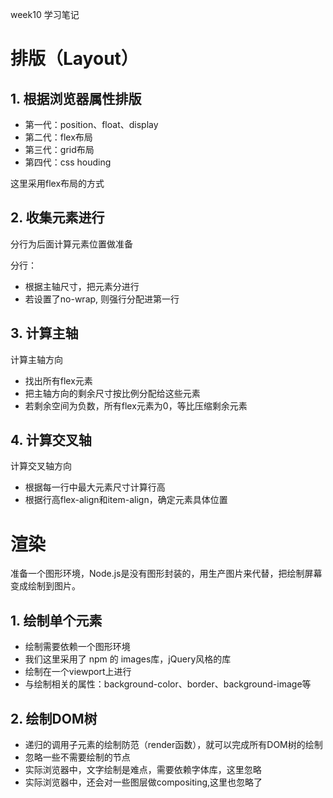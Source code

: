 week10 学习笔记

# 排版（Layout）
## 1. 根据浏览器属性排版
- 第一代：position、float、display
- 第二代：flex布局
- 第三代：grid布局
- 第四代：css houding

这里采用flex布局的方式

## 2. 收集元素进行
分行为后面计算元素位置做准备

分行：
- 根据主轴尺寸，把元素分进行
- 若设置了no-wrap, 则强行分配进第一行

## 3. 计算主轴
计算主轴方向
- 找出所有flex元素
- 把主轴方向的剩余尺寸按比例分配给这些元素
- 若剩余空间为负数，所有flex元素为0，等比压缩剩余元素

## 4. 计算交叉轴
计算交叉轴方向
- 根据每一行中最大元素尺寸计算行高
- 根据行高flex-align和item-align，确定元素具体位置

# 渲染
准备一个图形环境，Node.js是没有图形封装的，用生产图片来代替，把绘制屏幕变成绘制到图片。

## 1. 绘制单个元素
- 绘制需要依赖一个图形环境
- 我们这里采用了 npm 的 images库，jQuery风格的库
- 绘制在一个viewport上进行
- 与绘制相关的属性：background-color、border、background-image等

## 2. 绘制DOM树
- 递归的调用子元素的绘制防范（render函数），就可以完成所有DOM树的绘制
- 忽略一些不需要绘制的节点
- 实际浏览器中，文字绘制是难点，需要依赖字体库，这里忽略
- 实际浏览器中，还会对一些图层做compositing,这里也忽略了
